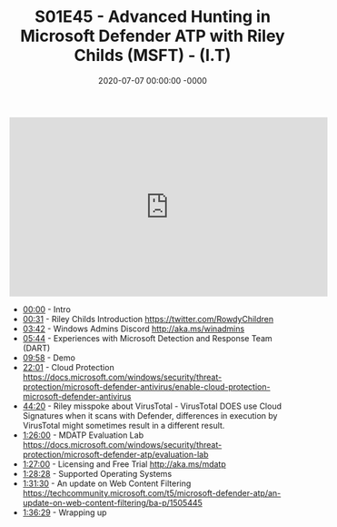 ﻿---
layout: post
title: "S01E45 - Advanced Hunting in Microsoft Defender ATP with Riley Childs (MSFT) - (I.T)"
date: 2020-07-07 00:00:00 -0000
categories:
---

<iframe loading="lazy" width="560" height="315" src="https://www.youtube.com/embed/SU89_qleRcU" title="YouTube video player" frameborder="0" allow="accelerometer; autoplay; clipboard-write; encrypted-media; gyroscope; picture-in-picture" allowfullscreen></iframe>

* [00:00](https://www.youtube.com/watch?v=SU89_qleRcU&t=0s) - Intro
* [00:31](https://www.youtube.com/watch?v=SU89_qleRcU&t=31s) - Riley Childs Introduction
https://twitter.com/RowdyChildren
* [03:42](https://www.youtube.com/watch?v=SU89_qleRcU&t=222s) - Windows Admins Discord
http://aka.ms/winadmins
* [05:44](https://www.youtube.com/watch?v=SU89_qleRcU&t=344s) - Experiences with Microsoft Detection and Response Team (DART)
* [09:58](https://www.youtube.com/watch?v=SU89_qleRcU&t=598s) - Demo
* [22:01](https://www.youtube.com/watch?v=SU89_qleRcU&t=1321s) - Cloud Protection
https://docs.microsoft.com/windows/security/threat-protection/microsoft-defender-antivirus/enable-cloud-protection-microsoft-defender-antivirus
* [44:20](https://www.youtube.com/watch?v=SU89_qleRcU&t=2660s) - Riley misspoke about VirusTotal - VirusTotal DOES use Cloud Signatures when it scans with             Defender, differences in execution by VirusTotal might sometimes result in a different result.
* [1:26:00](https://www.youtube.com/watch?v=SU89_qleRcU&t=1620s) - MDATP Evaluation Lab
https://docs.microsoft.com/windows/security/threat-protection/microsoft-defender-atp/evaluation-lab
* [1:27:00](https://www.youtube.com/watch?v=SU89_qleRcU&t=1680s) - Licensing and Free Trial
http://aka.ms/mdatp
* [1:28:28](https://www.youtube.com/watch?v=SU89_qleRcU&t=1768s) - Supported Operating Systems
* [1:31:30](https://www.youtube.com/watch?v=SU89_qleRcU&t=1950s) - An update on Web Content Filtering
https://techcommunity.microsoft.com/t5/microsoft-defender-atp/an-update-on-web-content-filtering/ba-p/1505445
* [1:36:29](https://www.youtube.com/watch?v=SU89_qleRcU&t=2249s) - Wrapping up

